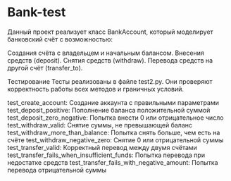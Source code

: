 # Bank-test

Данный проект реализует класс BankAccount, который моделирует банковский счёт с возможностью:

Создания счёта с владельцем и начальным балансом.
Внесения средств (deposit).
Снятия средств (withdraw).
Перевода средств на другой счёт (transfer_to).

Тестирование
Тесты реализованы в файле test2.py. Они проверяют корректность работы всех методов и граничных условий.

test_create_account: Создание аккаунта с правильными параметрами
test_deposit_positive: Пополнение баланса положительной суммой
test_deposit_zero_negative:	Попытка внести 0 или отрицательное число
test_withdraw_valid:	Снятие суммы, не превышающей баланс
test_withdraw_more_than_balance:	Попытка снять больше, чем есть на счёте
test_withdraw_negative_zero:	Снятие 0 или отрицательной суммы
test_transfer_valid:	Корректный перевод между двумя счётами
test_transfer_fails_when_insufficient_funds:	Попытка перевода при недостатке средств
test_transfer_fails_with_negative_amount:	Попытка перевода отрицательной суммы

